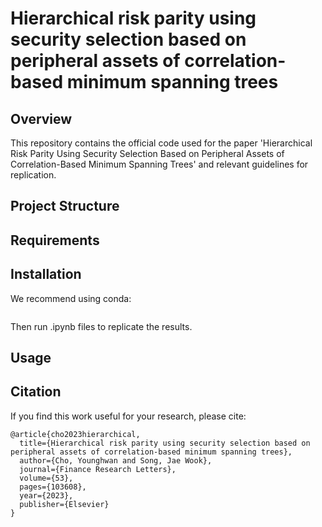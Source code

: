# Hierarchical risk parity using security selection based on peripheral assets of correlation-based minimum spanning trees
## Overview
This repository contains the official code used for the paper 'Hierarchical Risk Parity Using Security Selection Based on Peripheral Assets of Correlation-Based Minimum Spanning Trees' and relevant guidelines for replication.

## Project Structure
## Requirements
## Installation
We recommend using conda:
```
```
Then run .ipynb files to replicate the results.
## Usage

## Citation 
If you find this work useful for your research, please cite:

```
@article{cho2023hierarchical,
  title={Hierarchical risk parity using security selection based on peripheral assets of correlation-based minimum spanning trees},
  author={Cho, Younghwan and Song, Jae Wook},
  journal={Finance Research Letters},
  volume={53},
  pages={103608},
  year={2023},
  publisher={Elsevier}
}
```

